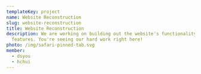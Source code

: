 ```yaml
---
templateKey: project
name: Website Reconstruction
slug: website-reconstruction
title: Website Reconstruction
description: We are working on building out the website's functionality and
  features. You're seeing our hard work right here!
photo: /img/safari-pinned-tab.svg
member:
  - dsyou
  - hchui
---
```

